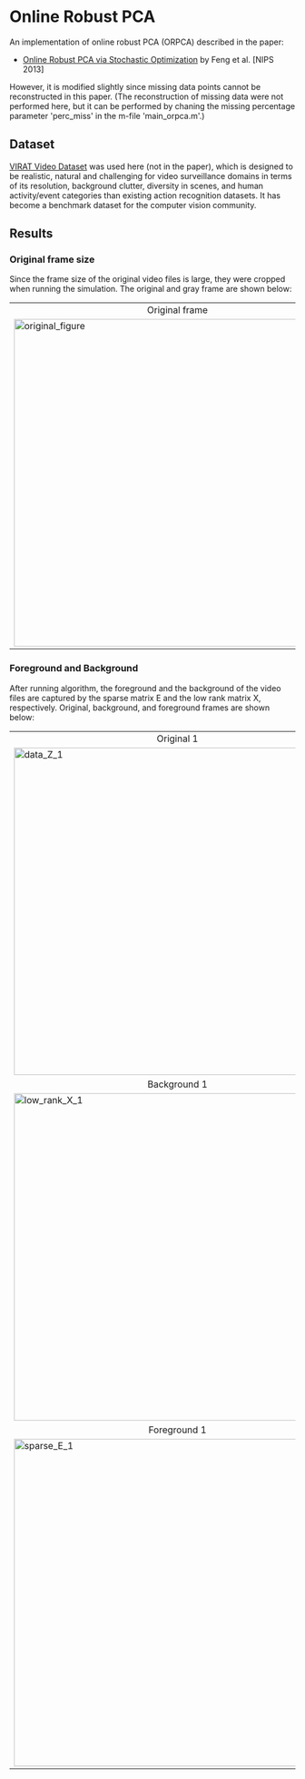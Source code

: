 # Online Robust PCA
An implementation of online robust PCA (ORPCA) described in the paper: 
* [Online Robust PCA via Stochastic Optimization](https://papers.nips.cc/paper/5131-online-robust-pca-via-stochastic-optimization) by Feng et al. [NIPS 2013]     

However, it is modified slightly since missing data points cannot be reconstructed in this paper. (The reconstruction of missing data were not performed here, but it can be performed by chaning the missing percentage parameter 'perc_miss' in the m-file 'main_orpca.m'.)

## Dataset
[VIRAT Video Dataset](https://viratdata.org) was used here (not in the paper), which is designed to be realistic, natural and challenging for video surveillance domains in terms of its resolution, background clutter, diversity in scenes, and human activity/event categories than existing action recognition datasets. It has become a benchmark dataset for the computer vision community.

## Results
### Original frame size
Since the frame size of the original video files is large, they were cropped when running the simulation. The original and gray frame are shown below:  
<table align='center'>
<tr align='center'>
<td> Original frame </td>
<td> Gray frame </td>
</tr>
<td><img width="576" alt="original_figure" src="https://user-images.githubusercontent.com/67979833/87625647-a6bfd400-c6f8-11ea-9b7b-7c90083cdf33.png">
<td><img width="576" alt="gray_figure" src="https://user-images.githubusercontent.com/67979833/87625645-a6273d80-c6f8-11ea-98c6-66b3906742ce.png">
</tr>
</table>

### Foreground and Background
After running algorithm, the foreground and the background of the video files are captured by the sparse matrix E and the low rank matrix X, respectively. Original, background, and foreground frames are shown below: 
<table align='center'>
<tr align='center'>
<td> Original 1 </td>
<td> Original 2 </td>
<td> Original 3 </td>
<td> Original 4 </td>
</tr>
<tr>
<td><img width="576" alt="data_Z_1" src="https://user-images.githubusercontent.com/67979833/87624863-c229df80-c6f6-11ea-85c3-b68e448fc8ca.png">
<td><img width="576" alt="data_Z_2" src="https://user-images.githubusercontent.com/67979833/87624864-c229df80-c6f6-11ea-9f7a-53fab3f3a1d5.png">
<td><img width="576" alt="data_Z_3" src="https://user-images.githubusercontent.com/67979833/87624867-c229df80-c6f6-11ea-83ec-ab7e5610b6c7.png">
<td><img width="576" alt="data_Z_4" src="https://user-images.githubusercontent.com/67979833/87624868-c2c27600-c6f6-11ea-95d1-1f870a879d1f.png">
</tr>
<tr align='center'>
<td> Background 1 </td>
<td> Background 2 </td>
<td> Background 3 </td>
<td> Background 4 </td>
</tr>
<tr>
<td><img width="576" alt="low_rank_X_1" src="https://user-images.githubusercontent.com/67979833/87624870-c2c27600-c6f6-11ea-84d9-51189cadcb69.png">
<td><img width="576" alt="low_rank_X_2" src="https://user-images.githubusercontent.com/67979833/87624871-c2c27600-c6f6-11ea-9c8c-220d9683ff48.png">
<td><img width="576" alt="low_rank_X_3" src="https://user-images.githubusercontent.com/67979833/87624872-c2c27600-c6f6-11ea-8760-030bcfa8a8f2.png">
<td><img width="576" alt="low_rank_X_4" src="https://user-images.githubusercontent.com/67979833/87624873-c2c27600-c6f6-11ea-91c7-dc86f7074961.png">
</tr>
<tr align='center'>
<td> Foreground 1 </td>
<td> Background 2 </td>
<td> Background 3 </td>
<td> Background 4 </td>
</tr>
<tr>
<td><img width="576" alt="sparse_E_1" src="https://user-images.githubusercontent.com/67979833/87624874-c35b0c80-c6f6-11ea-9083-52d6e0e709b3.png">
<td><img width="576" alt="sparse_E_2" src="https://user-images.githubusercontent.com/67979833/87624875-c35b0c80-c6f6-11ea-9774-6b8da772387f.png">
<td><img width="576" alt="sparse_E_3" src="https://user-images.githubusercontent.com/67979833/87624876-c35b0c80-c6f6-11ea-8578-1884429359d4.png">
<td><img width="576" alt="sparse_E_4" src="https://user-images.githubusercontent.com/67979833/87624877-c35b0c80-c6f6-11ea-8b68-dc6ad9bb09f0.png">
</tr>
</table>
